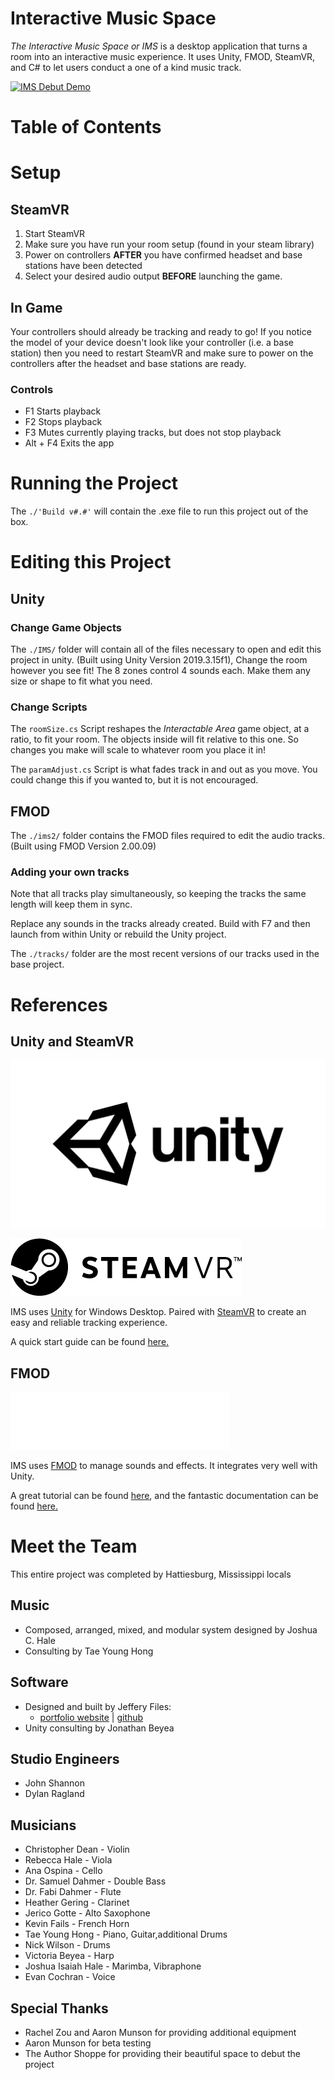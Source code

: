 # Interactive Music Space

*The Interactive Music Space or IMS* is a desktop application that turns a room into an interactive music experience. It uses Unity, FMOD, SteamVR, and C# to let users conduct a one of a kind music track.

[![IMS Debut Demo](http://img.youtube.com/vi/bc7wb3WGFGA/0.jpg)](https://www.youtube.com/watch?v=bc7wb3WGFGA)

# Table of Contents

# Setup

## SteamVR

1. Start SteamVR
2. Make sure you have run your room setup (found in your steam library)
3. Power on controllers **AFTER** you have confirmed headset and base stations have been detected
4. Select your desired audio output **BEFORE** launching the game.

## In Game

Your controllers should already be tracking and ready to go! If you notice the model of your device doesn't look like your controller (i.e. a base station) then you need to restart SteamVR and make sure to power on the controllers after the headset and base stations are ready.

### Controls

- F1 Starts playback
- F2 Stops playback
- F3 Mutes currently playing tracks, but does not stop playback
- Alt + F4 Exits the app

# Running the Project

The `./'Build v#.#'` will contain the .exe file to run this project out of the box.

# Editing this Project

## Unity 

### Change Game Objects
The `./IMS/` folder will contain all of the files necessary to open and edit this project in unity. (Built using Unity Version 2019.3.15f1), Change the room however you see fit! The 8 zones control 4 sounds each. Make them any size or shape to fit what you need.

### Change Scripts
The `roomSize.cs` Script reshapes the *Interactable Area* game object, at a ratio, to fit your room. The objects inside will fit relative to this one. So changes you make will scale to whatever room you place it in!

The `paramAdjust.cs` Script is what fades track in and out as you move. You could change this if you wanted to, but it is not encouraged.

## FMOD
The `./ims2/` folder contains the FMOD files required to edit the audio tracks. (Built using FMOD Version 2.00.09)

### Adding your own tracks

Note that all tracks play simultaneously, so keeping the tracks the same length will keep them in sync.

Replace any sounds in the tracks already created. Build with F7 and then launch from within Unity or rebuild the Unity project.


The `./tracks/` folder are the most recent versions of our tracks used in the base project.

# References

## Unity and SteamVR
![Unity](reference%20imgs/Unity%20Logos/unity-master-black.png)

![SteamVR](reference%20imgs/SteamVR%20Logos/SteamVR%20Logo.png)

IMS uses [Unity](https://unity.com/) for Windows Desktop. Paired with [SteamVR](https://store.steampowered.com/steamvr) to create an easy and reliable tracking experience. 

A quick start guide can be found [here.](https://valvesoftware.github.io/steamvr_unity_plugin/articles/Quickstart.html)


## FMOD
![FMOD](reference%20imgs/FMOD%20Logos/FMOD%20Logo%20White%20-%20Black%20Background.svg)

IMS uses [FMOD](https://www.fmod.com/) to manage sounds and effects. It integrates very well with Unity.

A great tutorial can be found [here](https://www.fmod.com/unity-integrate), and the fantastic documentation can be found [here.](https://www.fmod.com/resources/documentation-studio?version=2.0&page=welcome-to-fmod-studio-new-in-200.html)

# Meet the Team

This entire project was completed by Hattiesburg, Mississippi locals

## Music
- Composed, arranged, mixed, and modular system designed by Joshua C. Hale
- Consulting by Tae Young Hong

## Software
- Designed and built by Jeffery Files: 
  - [portfolio website](https://jfiles.dev) | [github](https://github.com/jjfiles)
- Unity consulting by Jonathan Beyea

## Studio Engineers
- John Shannon
- Dylan Ragland

## Musicians
- Christopher Dean - Violin
- Rebecca Hale - Viola
- Ana Ospina - Cello 
- Dr. Samuel Dahmer - Double Bass 
- Dr. Fabi Dahmer - Flute 
- Heather Gering - Clarinet 
- Jerico Gotte - Alto Saxophone 
- Kevin Fails - French Horn 
- Tae Young Hong - Piano, Guitar,additional Drums 
- Nick Wilson - Drums 
- Victoria Beyea - Harp
- Joshua Isaiah Hale - Marimba, Vibraphone
- Evan Cochran - Voice 

## Special Thanks
- Rachel Zou and Aaron Munson for providing additional equipment
- Aaron Munson for beta testing
- The Author Shoppe for providing their beautiful space to debut the project